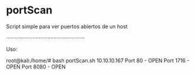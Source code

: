 # portScan


Script simple para ver puertos abiertos de un host


·····················································



Uso:


root@kali:/home/# bash portScan.sh 10.10.10.167
Port 80   - OPEN
Port 1716 - OPEN
Port 8080 - OPEN


